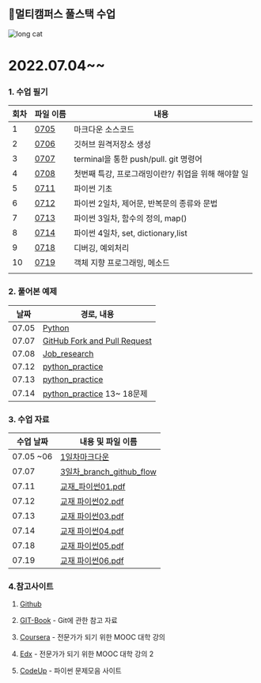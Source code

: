 ## 👏멀티캠퍼스 풀스택 수업

![long cat](https://user-images.githubusercontent.com/70432152/177501300-cbd47d5c-37c8-48e9-9689-8a3f7da2225b.jpg)

# 2022.07.04~~

### 1. 수업 필기

| 회차  | 파일 이름                                                                                              | 내용                              |
| --- | -------------------------------------------------------------------------------------------------- | ------------------------------- |
| 1   | [0705](https://github.com/rrwe23/TIL/blob/master/%EC%88%98%EC%97%85%20%ED%95%84%EA%B8%B0/0705.md)  | 마크다운 소스코드                       |
| 2   | [0706](https://github.com/rrwe23/TIL/blob/master/%EC%88%98%EC%97%85%20%ED%95%84%EA%B8%B0/0706.md)  | 깃허브 원격저장소 생성                    |
| 3   | [0707](https://github.com/rrwe23/TIL/blob/master/%EC%88%98%EC%97%85%20%ED%95%84%EA%B8%B0/0707.md)  | terminal을 통한 push/pull. git 명령어 |
| 4   | [0708](https://github.com/rrwe23/TIL/blob/master/%EC%88%98%EC%97%85%20%ED%95%84%EA%B8%B0/0708.md)  | 첫번째 특강, 프로그래밍이란?/ 취업을 위해 해야할 일  |
| 5   | [0711 ](https://github.com/rrwe23/TIL/blob/master/%EC%88%98%EC%97%85%20%ED%95%84%EA%B8%B0/0711.md) | 파이썬 기초                          |
| 6   | [0712](https://github.com/rrwe23/TIL/blob/master/%EC%88%98%EC%97%85%20%ED%95%84%EA%B8%B0/0712.md)  | 파이썬 2일차, 제어문, 반복문의 종류와 문법       |
| 7   | [0713](https://github.com/rrwe23/TIL/blob/master/%EC%88%98%EC%97%85%20%ED%95%84%EA%B8%B0/0713.md)  | 파이썬 3일차, 함수의 정의, map()          |
| 8   | [0714](https://github.com/rrwe23/TIL/blob/master/%EC%88%98%EC%97%85%20%ED%95%84%EA%B8%B0/0714.md)  | 파이썬 4일차, set, dictionary,list   |
| 9   | [0718](https://github.com/rrwe23/TIL/blob/master/%EC%88%98%EC%97%85%20%ED%95%84%EA%B8%B0/0718.md)  | 디버깅, 예외처리                       |
| 10  | [0719](https://github.com/rrwe23/TIL/blob/master/%EC%88%98%EC%97%85%20%ED%95%84%EA%B8%B0/0719.md)  | 객체 지향 프로그래밍, 메소드                |
|     |                                                                                                    |                                 |

### 2. 풀어본 예제

| 날짜    | 경로, 내용                                                                                                                 |
| ----- | ---------------------------------------------------------------------------------------------------------------------- |
| 07.05 | [Python](https://github.com/rrwe23/TIL/blob/master/%EC%98%88%EC%A0%9C/Python.md)                                       |
| 07.07 | [GitHub Fork and Pull Request](https://hphk-edu.notion.site/GitHub-Fork-Pull-Request-5d02e08a90314c72a732d366ac2d552b) |
| 07.08 | [Job_research](https://github.com/rrwe23/job-research/blob/master/job-research/research.md)                            |
| 07.12 | [python_practice](https://github.com/rrwe23/TIL/tree/master/python_practice)                                           |
| 07.13 | [python_practice](https://github.com/rrwe23/TIL/tree/master/python_practice)                                           |
| 07.14 | [python_practice](https://github.com/rrwe23/TIL/tree/master/python_practice)  13~ 18문제                                 |

### 3. 수업 자료

| 수업 날짜     | 내용 및 파일 이름                                                                                                                                                                             |
| --------- | -------------------------------------------------------------------------------------------------------------------------------------------------------------------------------------- |
| 07.05 ~06 | [1일차마크다운](https://github.com/rrwe23/TIL/blob/master/%ED%92%80%EC%8A%A4%ED%83%9D%20%EC%88%98%EC%97%85%20%EC%9E%90%EB%A3%8C/1%EC%9D%BC%EC%B0%A8%EB%A7%88%ED%81%AC%EB%8B%A4%EC%9A%B4.pdf) |
| 07.07     | [3일차_branch_github_flow](https://github.com/rrwe23/TIL/blob/master/%ED%92%80%EC%8A%A4%ED%83%9D%20%EC%88%98%EC%97%85%20%EC%9E%90%EB%A3%8C/3%EC%9D%BC%EC%B0%A8_branch_github_flow.pdf)   |
| 07.11     | [교재_파이썬01.pdf](https://github.com/rrwe23/TIL/blob/master/%ED%92%80%EC%8A%A4%ED%83%9D%20%EC%88%98%EC%97%85%20%EC%9E%90%EB%A3%8C/%EA%B5%90%EC%9E%AC_%ED%8C%8C%EC%9D%B4%EC%8D%AC01.pdf)   |
| 07.12     | [교재 파이썬02.pdf](https://github.com/rrwe23/TIL/blob/master/%ED%92%80%EC%8A%A4%ED%83%9D%20%EC%88%98%EC%97%85%20%EC%9E%90%EB%A3%8C/%EA%B5%90%EC%9E%AC_%ED%8C%8C%EC%9D%B4%EC%8D%AC02.pdf)   |
| 07.13     | [교재 파이썬03.pdf](https://github.com/rrwe23/TIL/blob/master/%ED%92%80%EC%8A%A4%ED%83%9D%20%EC%88%98%EC%97%85%20%EC%9E%90%EB%A3%8C/%EA%B5%90%EC%9E%AC_%ED%8C%8C%EC%9D%B4%EC%8D%AC03.pdf)   |
| 07.14     | [교재 파이썬04.pdf](https://github.com/rrwe23/TIL/blob/master/%ED%92%80%EC%8A%A4%ED%83%9D%20%EC%88%98%EC%97%85%20%EC%9E%90%EB%A3%8C/%EA%B5%90%EC%9E%AC_%ED%8C%8C%EC%9D%B4%EC%8D%AC04.pdf)   |
| 07.18     | [교재 파이썬05.pdf](https://github.com/rrwe23/TIL/blob/master/%ED%92%80%EC%8A%A4%ED%83%9D%20%EC%88%98%EC%97%85%20%EC%9E%90%EB%A3%8C/%EA%B5%90%EC%9E%AC_%ED%8C%8C%EC%9D%B4%EC%8D%AC05.pdf)   |
| 07.19     | [교재 파이썬06.pdf](https://github.com/rrwe23/TIL/blob/master/%ED%92%80%EC%8A%A4%ED%83%9D%20%EC%88%98%EC%97%85%20%EC%9E%90%EB%A3%8C/%EA%B5%90%EC%9E%AC_%ED%8C%8C%EC%9D%B4%EC%8D%AC06.pdf)   |

### 4.참고사이트

1. [Github](https://github.com/)

2. [GIT-Book](https://git-scm.com/book/ko/v2) - Git에 관한 참고 자료

3. [Coursera](https://www.coursera.org/) - 전문가가 되기 위한 MOOC 대학 강의

4. [Edx](https://www.edx.org/) - 전문가가 되기 위한 MOOC 대학 강의 2

5. [CodeUp](https://codeup.kr/index.php) - 파이썬 문제모음 사이트
